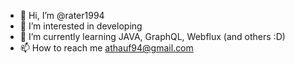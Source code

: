 - 👋 Hi, I’m @rater1994
- 👀 I’m interested in developing
- 🌱 I’m currently learning JAVA, GraphQL, Webflux (and others :D)
- 📫 How to reach me athauf94@gmail.com

<!---
rater1994/rater1994 is a ✨ special ✨ repository because its `README.md` (this file) appears on your GitHub profile.
You can click the Preview link to take a look at your changes.
--->
